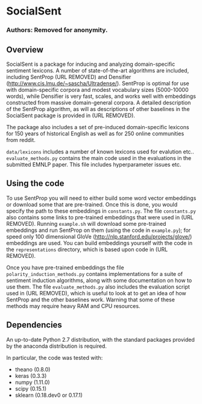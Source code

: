 # SocialSent 

### Authors: Removed for anonymity.

## Overview 

SocialSent is a package for inducing and analyzing domain-specific sentiment lexicons.
A number of state-of-the-art algorithms are included, including SentProp (URL REMOVED) and Densifier (http://www.cis.lmu.de/~sascha/Ultradense/).
SentProp is optimal for use with domain-specific corpora and modest vocabulary sizes (5000-10000 words), while Densifier is very fast, scales, and works well with embeddings constructed from massive domain-general corpora.
A detailed description of the SentProp algorithm, as will as descriptions of other baselines in the SocialSent package is provided in (URL REMOVED).

The package also includes a set of pre-induced domain-specific lexicons for 150 years of historical English as well as for 250 online communities from reddit.

`data/lexicons` includes a number of known lexicons used for evalution etc..
`evaluate_methods.py` contains the main code used in the evaluations in the submitted EMNLP paper. This file includes hyperparameter issues etc.

## Using the code

To use SentProp you will need to either build some word vector embeddings or download some that are pre-trained.
Once this is done, you would specify the path to these embeddings in `constants.py`.
The file `constants.py` also contains some links to pre-trained embeddings that were used in (URL REMOVED).
Running `example.sh` will download some pre-trained embeddings and run SentProp on them (using the code in `example.py`); for speed only 100 dimensional GloVe (http://nlp.stanford.edu/projects/glove/) embeddings are used.
You can build embeddings yourself with the code in the `representations` directory, which is based upon code in (URL REMOVED).

Once you have pre-trained embeddings the file `polarity_induction_methods.py` contains implementations for a suite of sentiment induction algorithms, along with some documentation on how to use them.
The file `evaluate_methods.py` also includes the evaluation script used in (URL REMOVED), which is useful to look at to get an idea of how SentProp and the other baselines work.
Warning that some of these methods may require heavy RAM and CPU resources.

## Dependencies

An up-to-date Python 2.7 distribution, with the standard packages provided by the anaconda distribution is required.

In particular, the code was tested with:
* theano (0.8.0) 
* keras (0.3.3)
* numpy (1.11.0)
* scipy (0.15.1)
* sklearn (0.18.dev0 or 0.17.1)
